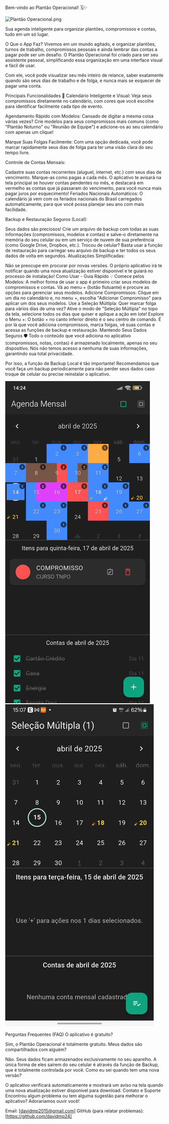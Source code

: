 Bem-vindo ao Plantão Operacional! 🗓️✨

![Plantão Operacional.png](images%2FPlant%C3%A3o%20Operacional.png)

Sua agenda inteligente para organizar plantões, compromissos e contas, tudo em um só lugar.

O Que o App Faz?
Vivemos em um mundo agitado, e organizar plantões, turnos de trabalho, compromissos pessoais e ainda lembrar das contas a pagar pode ser um desafio. O Plantão Operacional foi criado para ser seu assistente pessoal, simplificando essa organização em uma interface visual e fácil de usar.

Com ele, você pode visualizar seu mês inteiro de relance, saber exatamente quando são seus dias de trabalho e de folga, e nunca mais se esquecer de pagar uma conta.

Principais Funcionalidades 🚀
Calendário Inteligente e Visual: Veja seus compromissos diretamente no calendário, com cores que você escolhe para identificar facilmente cada tipo de evento.

Agendamento Rápido com Modelos: Cansado de digitar a mesma coisa várias vezes? Crie modelos para seus compromissos mais comuns (como "Plantão Noturno" ou "Reunião de Equipe") e adicione-os ao seu calendário com apenas um clique!

Marque Suas Folgas Facilmente: Com uma opção dedicada, você pode marcar rapidamente seus dias de folga para ter uma visão clara do seu tempo livre.

Controle de Contas Mensais:

Cadastre suas contas recorrentes (aluguel, internet, etc.) com seus dias de vencimento.
Marque-as como pagas a cada mês.
O aplicativo te avisará na tela principal se houver contas pendentes no mês, e destacará em vermelho as contas que já passaram do vencimento, para você nunca mais pagar juros por esquecimento!
Feriados Nacionais Automáticos: O calendário já vem com os feriados nacionais do Brasil carregados automaticamente, para que você possa planejar seu ano com mais facilidade.

Backup e Restauração Seguros (Local):

Seus dados são preciosos! Crie um arquivo de backup com todas as suas informações (compromissos, modelos e contas) e salve-o diretamente na memória do seu celular ou em um serviço de nuvem de sua preferência (como Google Drive, Dropbox, etc.).
Trocou de celular? Basta usar a função de restauração para carregar seu arquivo de backup e ter todos os seus dados de volta em segundos.
Atualizações Simplificadas:

Não se preocupe em procurar por novas versões. O próprio aplicativo irá te notificar quando uma nova atualização estiver disponível e te guiará no processo de instalação!
Como Usar - Guia Rápido 💡
Comece pelos Modelos: A melhor forma de usar o app é primeiro criar seus modelos de compromissos e contas. Vá ao menu + (botão flutuante) e procure as opções para gerenciar seus modelos.
Adicione Compromissos: Clique em um dia no calendário e, no menu +, escolha "Adicionar Compromisso" para aplicar um dos seus modelos.
Use a Seleção Múltipla: Quer marcar folga para vários dias de uma vez? Ative o modo de "Seleção Múltipla" no topo da tela, selecione todos os dias que quiser e aplique a ação em lote!
Explore o Menu +: O botão + no canto inferior direito é o seu centro de comando. É por lá que você adiciona compromissos, marca folgas, vê suas contas e acessa as funções de backup e restauração.
Mantendo Seus Dados Seguros 🛡️
Todo o conteúdo que você adiciona no aplicativo (compromissos, notas, contas) é armazenado localmente, apenas no seu dispositivo. Nós não temos acesso a nenhuma de suas informações, garantindo sua total privacidade.

Por isso, a função de Backup Local é tão importante! Recomendamos que você faça um backup periodicamente para não perder seus dados caso troque de celular ou precise reinstalar o aplicativo.

![WhatsApp Image 2025-05-26 at 01.27.41.jpeg](images%2FWhatsApp%20Image%202025-05-26%20at%2001.27.41.jpeg)
![WhatsApp Image 2025-05-26 at 01.27.41 (1).jpeg](images%2FWhatsApp%20Image%202025-05-26%20at%2001.27.41%20%281%29.jpeg)

Perguntas Frequentes (FAQ)
O aplicativo é gratuito?

Sim, o Plantão Operacional é totalmente gratuito.
Meus dados são compartilhados com alguém?

Não. Seus dados ficam armazenados exclusivamente no seu aparelho. A única forma de eles saírem do seu celular é através da função de Backup, que é totalmente controlada por você.
Como eu sei quando tem uma nova versão?

O aplicativo verificará automaticamente e mostrará um aviso na tela quando uma nova atualização estiver disponível para download.
Contato e Suporte
Encontrou algum problema ou tem alguma sugestão para melhorar o aplicativo? Adoraríamos ouvir você!

Email: [davidmp2015@gmail.com]
GitHub (para relatar problemas): [https://github.com/davidmp24]